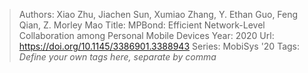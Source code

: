 > Authors: Xiao Zhu, Jiachen Sun, Xumiao Zhang, Y. Ethan Guo, Feng Qian, Z. Morley Mao
> Title: MPBond: Efficient Network-Level Collaboration among Personal Mobile Devices
> Year: 2020
> Url: https://doi.org/10.1145/3386901.3388943
> Series: MobiSys '20
> Tags: *Define your own tags here, separate by comma*
